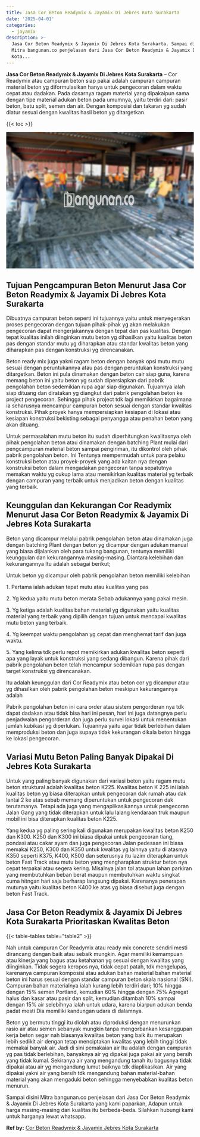 ```yaml
---
title: Jasa Cor Beton Readymix & Jayamix Di Jebres Kota Surakarta
date: '2025-04-01'
categories:
  - jayamix
description: >-
  Jasa Cor Beton Readymix & Jayamix Di Jebres Kota Surakarta. Sampai disini
  Mitra bangunan.co penjelasan dari Jasa Cor Beton Readymix & Jayamix Di Jebres
  Kota...
---
```


**Jasa Cor Beton Readymix & Jayamix Di Jebres Kota Surakarta** – Cor Readymix atau campuran beton siap pakai adalah campuran campuran material beton yg diformulasikan hanya untuk pengecoran dalam waktu cepat atau dadakan. Pada dasarnya ragam material yang dipakaipun sama dengan tipe material adukan beton pada umumnya, yaitu terdiri dari: pasir beton, batu split, semen dan air. Dengan komposisi dan takaran yg sudah diatur sesuai dengan kwalitas hasil beton yg ditargetkan.

{{< toc >}}

![Jasa Cor Beton Readymix & Jayamix Di Jebres Kota Surakarta](/images/jasa-cor-readymix-54.png)

## Tujuan Pengcampuran Beton Menurut Jasa Cor Beton Readymix & Jayamix Di Jebres Kota Surakarta

Dibuatnya campuran beton seperti ini tujuannya yaitu untuk menyegerakan proses pengecoran dengan tujuan pihak-pihak yg akan melakukan pengecoran dapat mengerjakannya dengan tepat dan pas kualitas. Dengan tepat kualitas inilah diinginkan mutu beton yg dihasilkan yaitu kualitas beton pas dengan standar mutu yg diharapkan atau standar kwalitas beton yang diharapkan pas dengan konstruksi yg direncanakan.

Beton ready mix juga yakni ragam beton dengan banyak opsi mutu mutu sesuai dengan peruntukannya atau pas dengan peruntukan konstruksi yang ditargetkan. Beton ini pula dinamakan dengan beton cair siap guna, karena memang beton ini yaitu beton yg sudah dipersiapkan dari pabrik pengolahan beton sedemikian rupa agar siap digunakan. Tujuannya ialah siap dituang dan diratakan yg diangkut dari pabrik pengolahan beton ke project pengecoran. Sehingga pihak project tdk lagi memikirkan bagaimana ia seharusnya mencampur campuran beton sesuai dengan standar kwalitas konstruksi. Pihak proyek hanya mempersiapkan kesiapan di lokasi atau kesiapan konstruksi bekisting sebagai penyangga atau penahan beton yang akan dituang.

Untuk permasalahan mutu beton itu sudah diperhitungkan kwalitasnya oleh pihak pengolahan beton atau dinamakan dengan batching Plant mulai dari pengcampuran material beton sampai pengiriman, itu dikontrol oleh pihak pabrik pengolahan beton. Ini Tentunya mempermudah untuk para pelaku konstruksi beton atau proyek-proyek yang ada kaitan nya dengan konstruksi beton dalam mengadakan pengecoran tanpa sepatutnya memakan waktu yg cukup lama atau memikirkan kualitas material yg terbaik dengan campuran yang terbaik untuk menjadikan beton dengan kualitas yang terbaik.

## Keunggulan dan Kekurangan Cor Readymix Menurut Jasa Cor Beton Readymix & Jayamix Di Jebres Kota Surakarta

Beton yang dicampur melalui pabrik pengolahan beton atau dinamakan juga dengan batching Plant dengan beton yg dicampur dengan adukan manual yang biasa dijalankan oleh para tukang bangunan, tentunya memiliki keunggulan dan kekurangannya masing-masing. Diantara kelebihan dan kekurangannya Itu adalah sebagai berikut;

Untuk beton yg dicampur oleh pabrik pengolahan beton memiliki kelebihan

1\. Pertama ialah adukan tepat mutu atau kualitas yang pas

2\. Yg kedua yaitu mutu beton merata Sebab adukannya yang pakai mesin.

3\. Yg ketiga adalah kualitas bahan material yg digunakan yaitu kualitas material yang terbaik yang dipilih dengan tujuan untuk mencapai kwalitas mutu beton yang terbaik.

4\. Yg keempat waktu pengolahan yg cepat dan menghemat tarif dan juga waktu.

5\. Yang kelima tdk perlu repot memikirkan adukan kwalitas beton seperti apa yang layak untuk konstruksi yang sedang dibangun. Karena pihak dari pabrik pengolahan beton telah mencampur sedemikian rupa pas dengan target konstruksi yg direncanakan.

Itu adalah keunggulan dari Cor Readymix atau beton cor yg dicampur atau yg dihasilkan oleh pabrik pengolahan beton meskipun kekurangannya adalah

Pabrik pengolahan beton ini cara order atau sistem pengorderan nya tdk dapat dadakan atau tidak bisa hari ini pesan, hari ini juga datangnya perlu penjadwalan pengorderan dan juga perlu survei lokasi untuk menentukan jumlah kubikasi yg diperlukan. Tujuannya yaitu agar tidak berlebihan dalam memproduksi beton dan juga supaya tidak kekurangan dikala beton hingga ke lokasi pengecoran.

## Variasi Mutu Beton Paling Banyak Dipakai Di Jebres Kota Surakarta

Untuk yang paling banyak digunakan dari variasi beton yaitu ragam mutu beton struktural adalah kwalitas beton K225. Kwalitas beton K 225 ini ialah kualitas beton yg biasa diterapkan untuk pengecoran dak rumah atau dak lantai 2 ke atas sebab memang diperuntukan untuk pengecoran dak terutamanya. Tetapi ada juga yang mengaplikasikannya untuk pengecoran Jalan Gang yang tidak diterapkan untuk lalu lalang kendaraan truk maupun mobil ini bisa diterapkan kualitas beton K225.

Yang kedua yg paling sering kali digunakan merupakan kwalitas beton K250 dan K300. K250 dan K300 ini biasa dipakai untuk pengecoran tiang, pondasi atau cakar ayam dan juga pengecoran Jalan pedesaan ini biasa memakai K250, K300 dan K350 untuk kwalitas yg lainnya yaitu di atasnya K350 seperti K375, K400, K500 dan seterusnya itu lazim diterapkan untuk beton Fast Track atau mutu beton yang mengharapkan struktur beton nya cepat terpakai atau segera kering. Misalnya jalan tol ataupun lahan parkiran yang membutuhkan beban berat maupun membutuhkan waktu singkat cuma hitngan hari saja berharap langsung dipakai. Karenanya penerapan mutunya yaitu kualitas beton K400 ke atas yg biasa disebut juga dengan beton Fast Track.

## Jasa Cor Beton Readymix & Jayamix Di Jebres Kota Surakarta Prioritaskan Kwalitas Beton

{{< table-tables table="table2" >}}

Nah untuk campuran Cor Readymix atau ready mix concrete sendiri mesti dirancang dengan baik atau sebaik mungkin. Agar memiliki kemampuan atau kinerja yang bagus atau ketahanan yg sesuai dengan kwalitas yang diinginkan. Tidak segera keropos nya, tidak cepat patah, tdk mengelupas, karenanya campuran komposisi atau adukan bahan material bahan material beton ini harus sesuai dengan standar campuran beton skala nasional (SNI). Campuran bahan materialnya ialah kurang lebih terdiri dari; 10% hingga dengan 15% semen Portland, kemudian 60% hingga dengan 75% Agregat halus dan kasar atau pasir dan split, kemudian ditambah 10% sampai dengan 15% air selebihnya ialah untuk udara, karena biarpun adukan benda padat mesti Dia memiliki kandungan udara di dalamnya.

Beton yg bermutu tinggi itu diolah atau diproduksi dengan menurunkan rasio air atau semen sebanyak mungkin tanpa mengorbankan kesanggupan kerja beton segar nah biasanya kwalitas beton yang baik itu merupakan lebih sedikit air dengan tetap menciptakan kwalitas yang lebih tinggi tidak memakai banyak air. Jadi di sini pemakaian air Itu adalah dengan campuran yg pas tidak berlebihan, banyaknya air yg dipakai juga pakai air yang bersih yang tidak kumal. Sekiranya air yang mengandung tanah itu bagusnya tidak dipakai atau air yg mengandung lumut baiknya tdk diaplikasikan. Air yang dipakai yakni air yang bersih tdk mengandung bahan material-bahan material yang akan mengaduki beton sehingga menyebabkan kualitas beton menurun.

Sampai disini Mitra bangunan.co penjelasan dari Jasa Cor Beton Readymix & Jayamix Di Jebres Kota Surakarta yang kami paparkan, Adapun untuk harga masing-masing dari kualitas itu berbeda-beda. Silahkan hubungi kami untuk harganya lewat whatsapp.

**Ref by:** [Cor Beton Readymix & Jayamix Jebres Kota Surakarta](https://id.wikipedia.org/wiki/Cor)
